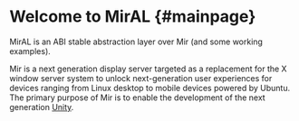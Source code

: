Welcome to MirAL {#mainpage}
================

MirAL is an ABI stable abstraction layer over Mir (and some working examples).

Mir is a next generation display server targeted as a replacement for the X
window server system to unlock next-generation user experiences for devices
ranging from Linux desktop to mobile devices powered by Ubuntu. The primary
purpose of Mir is to enable the development of the next generation
[Unity](http://unity.ubuntu.com).

